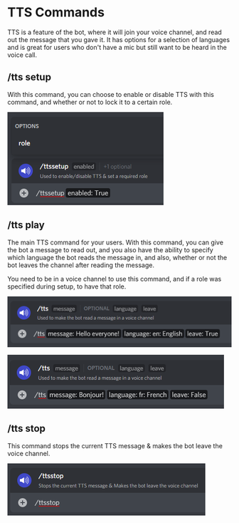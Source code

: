 # TTS Commands

TTS is a feature of the bot, where it will join your voice channel, and read out the message that you gave it. It has options for a selection of languages and is great for users who don't have a mic but still want to be heard in the voice call.

## /tts setup

With this command, you can choose to enable or disable TTS with this command, and whether or not to lock it to a certain role.

![tts setup command](<../../.gitbook/assets/image (4).png>)

## /tts play

The main TTS command for your users. With this command, you can give the bot a message to read out, and you also have the ability to specify which language the bot reads the message in, and also, whether or not the bot leaves the channel after reading the message.

You need to be in a voice channel to use this command, and if a role was specified during setup, to have that role.

![tts command where the bot leaves the channel after reading](<../../.gitbook/assets/image (1).png>)

![tts command where the bot will remain in the channel after reading](<../../.gitbook/assets/image (17).png>)

## /tts stop

This command stops the current TTS message & makes the bot leave the voice channel.

![tts stop command](<../../.gitbook/assets/image (6).png>)
